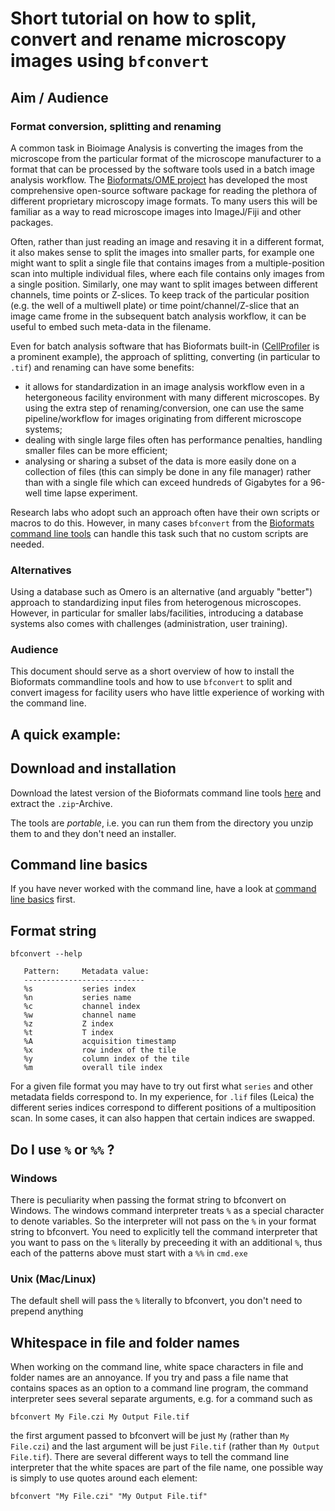 # Short tutorial on how to split, convert and rename microscopy images using `bfconvert`

## Aim / Audience

### Format conversion, splitting and renaming
A common task in Bioimage Analysis is converting the images from the microscope from the particular format of the microscope manufacturer to a format that can be processed by the software tools used in a batch image analysis workflow. The [Bioformats/OME project](https://www.openmicroscopy.org/bio-formats/) has developed the most comprehensive open-source software package for reading  the plethora of different proprietary microscopy image formats. To many users this will be familiar as a way to read microscope images into ImageJ/Fiji and other packages. 

Often, rather than just reading an image and resaving it in a different format, it also makes sense to split the images into smaller parts, for example one might want to split a single file that contains images from a multiple-position scan into multiple individual files, where each file contains only images from a single position. Similarly, one may want to split images between different channels, time points or Z-slices. To keep track of the particular position (e.g. the well of a multiwell plate) or time point/channel/Z-slice that an image came frome in the subsequent batch analysis workflow, it can be useful to embed such meta-data in the filename. 

Even for batch analysis software that has Bioformats built-in ([CellProfiler](http://cellprofiler.org) is a prominent example), the approach of splitting, converting (in particular to `.tif`) and renaming can have some benefits:

* it allows for standardization in an image analysis workflow even in a hetergoneous facility environment with many different microscopes. By using the extra step of renaming/conversion, one can use the same pipeline/workflow for images originating from different microscope systems;
* dealing with single large files often has performance penalties, handling smaller files can be more efficient;
* analysing or sharing a subset of the data is more easily done on a collection of files (this can simply be done in any file manager) rather than with a single file which can exceed hundreds of Gigabytes for a 96-well time lapse experiment.

Research labs who adopt such an approach often have their own scripts or macros to do this. However, in many cases  `bfconvert` from the [Bioformats command line tools](https://docs.openmicroscopy.org/bio-formats/latest/users/comlinetools/index.html) can handle this task such that no custom scripts are needed.

### Alternatives

Using a database such as Omero is an alternative (and arguably "better") approach to standardizing input files from heterogenous microscopes. However, in particular for smaller labs/facilities, introducing a database systems also comes with challenges (administration, user training).

### Audience

This document should serve as a short overview of how to install the Bioformats commandline tools and how to use `bfconvert` to split and convert imagess for facility users who have little experience of working with the command line.


## A quick example:




## Download and installation

Download the latest version of the Bioformats command line tools [here](https://downloads.openmicroscopy.org/bio-formats/latest/artifacts/bftools.zip) and extract the `.zip`-Archive.

The tools are _portable_, i.e. you can run them from the directory you unzip them to and they don't need an installer.


## Command line basics

If you have never worked with the command line, have a look at [command line basics](./terminal_basics.md) first.

## Format string

```
bfconvert --help
```

```
   Pattern:     Metadata value:
   ---------------------------
   %s           series index
   %n           series name
   %c           channel index
   %w           channel name
   %z           Z index
   %t           T index
   %A           acquisition timestamp
   %x           row index of the tile
   %y           column index of the tile
   %m           overall tile index
```

For a given file format you may have to try out first what `series` and other metadata fields correspond to. In my experience, for `.lif` files (Leica) the different series indices correspond to different positions of a multiposition scan. 
In some cases, it can also happen that certain indices are swapped. 

## Do I use `%` or `%%` ?

### Windows
There is peculiarity when passing the format string to bfconvert on Windows. The windows command interpreter treats `%` as a special character to denote variables. So the interpreter will not pass on the `%` in your format string to bfconvert. You need to explicitly tell the command interpreter that you want to pass on the `%` literally by preceeding it with an additional `%`, thus each of the patterns above must start with a `%%` in `cmd.exe`

### Unix (Mac/Linux)
The default shell will pass the `%` literally to bfconvert, you don't need to prepend anything

## Whitespace in file and folder names

When working on the command line, white space characters in file and folder names are an annoyance. 
If you try and pass a file name that contains spaces as an option to a command line program, the command interpreter sees several separate arguments, e.g. for a command such as

```
bfconvert My File.czi My Output File.tif
```

the first argument passed to bfconvert will be just `My` (rather than `My File.czi`)  and the last argument will be just `File.tif` (rather than `My Output File.tif`). There are several different ways to tell the command line interpreter that the white spaces are part of the file name, one possible way is simply to use quotes around each element:

```
bfconvert "My File.czi" "My Output File.tif"
```

